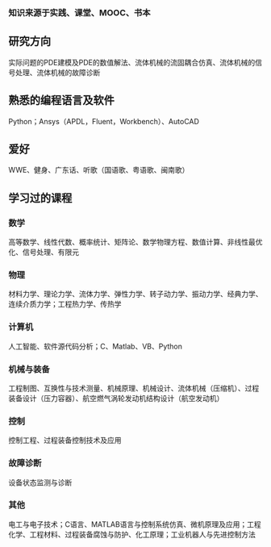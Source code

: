 ### 知识来源于实践、课堂、MOOC、书本

## 研究方向
实际问题的PDE建模及PDE的数值解法、流体机械的流固耦合仿真、流体机械的信号处理、流体机械的故障诊断

## 熟悉的编程语言及软件
Python；Ansys（APDL，Fluent，Workbench）、AutoCAD

## 爱好
WWE、健身、广东话、听歌（国语歌、粤语歌、闽南歌）

## 学习过的课程

### 数学
高等数学、线性代数、概率统计、矩阵论、数学物理方程、数值计算、非线性最优化、信号处理、有限元

### 物理
材料力学、理论力学、流体力学、弹性力学、转子动力学、振动力学、经典力学、连续介质力学；工程热力学、传热学

### 计算机
人工智能、软件源代码分析；C、Matlab、VB、Python

### 机械与装备
工程制图、互换性与技术测量、机械原理、机械设计、流体机械（压缩机）、过程装备设计（压力容器）、航空燃气涡轮发动机结构设计（航空发动机）

### 控制
控制工程、过程装备控制技术及应用

### 故障诊断
设备状态监测与诊断

### 其他
电工与电子技术；C语言、MATLAB语言与控制系统仿真、微机原理及应用；工程化学、工程材料、过程装备腐蚀与防护、化工原理；工业机器人与先进控制方法

